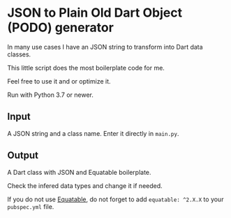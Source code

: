 # JSON to Plain Old Dart Object (PODO) generator

In many use cases I have an JSON string to transform into Dart data classes.

This little script does the most boilerplate code for me.

Feel free to use it and or optimize it.


Run with Python 3.7 or newer.


## Input
A JSON string and a class name. Enter it directly in `main.py`.

## Output
A Dart class with JSON and Equatable boilerplate.

Check the infered data types and change it if needed.

If you do not use [Equatable](https://pub.dev/packages/equatable), do not forget to add `equatable: ^2.X.X` to your `pubspec.yml` file.
